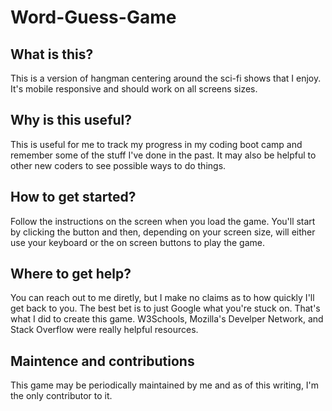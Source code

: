 # Word-Guess-Game

## What is this?
This is a version of hangman centering around the sci-fi shows that I enjoy. It's mobile responsive and should work on all screens sizes.

## Why is this useful?
This is useful for me to track my progress in my coding boot camp and remember some of the stuff I've done in the past. It may also be helpful to other new coders to see possible ways to do things.

## How to get started?
Follow the instructions on the screen when you load the game. You'll start by clicking the button and then, depending on your screen size, will either use your keyboard or the on screen buttons to play the game.

## Where to get help?
You can reach out to me diretly, but I make no claims as to how quickly I'll get back to you. The best bet is to just Google what you're stuck on. That's what I did to create this game. W3Schools, Mozilla's Develper Network, and Stack Overflow were really helpful resources.

## Maintence and contributions
This game may be periodically maintained by me and as of this writing, I'm the only contributor to it. 
